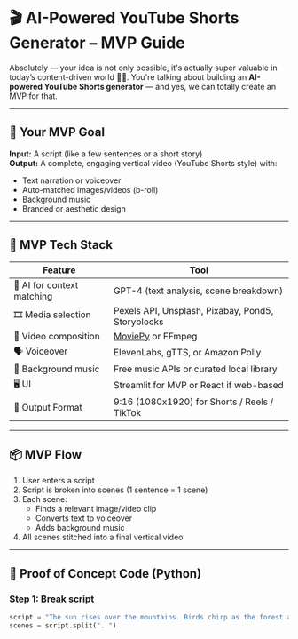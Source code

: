 # 🎬 AI-Powered YouTube Shorts Generator – MVP Guide

Absolutely — your idea is not only possible, it's actually super valuable in today’s content-driven world 🎥📲. You're talking about building an **AI-powered YouTube Shorts generator** — and yes, we can totally create an MVP for that.

---

## 🎯 Your MVP Goal

**Input:** A script (like a few sentences or a short story)  
**Output:** A complete, engaging vertical video (YouTube Shorts style) with:
- Text narration or voiceover
- Auto-matched images/videos (b-roll)
- Background music
- Branded or aesthetic design

---

## 🔧 MVP Tech Stack

| Feature | Tool |
|--------|------|
| 🧠 AI for context matching | GPT-4 (text analysis, scene breakdown) |
| 🎞 Media selection | Pexels API, Unsplash, Pixabay, Pond5, Storyblocks |
| 🎨 Video composition | [MoviePy](https://zulko.github.io/moviepy/) or FFmpeg |
| 🗣 Voiceover | ElevenLabs, gTTS, or Amazon Polly |
| 🎵 Background music | Free music APIs or curated local library |
| 🖥 UI | Streamlit for MVP or React if web-based |
| 📱 Output Format | 9:16 (1080x1920) for Shorts / Reels / TikTok |

---

## 📦 MVP Flow

1. User enters a script  
2. Script is broken into scenes (1 sentence = 1 scene)  
3. Each scene:
    - Finds a relevant image/video clip
    - Converts text to voiceover
    - Adds background music  
4. All scenes stitched into a final vertical video

---

## 🧪 Proof of Concept Code (Python)

### Step 1: Break script

```python
script = "The sun rises over the mountains. Birds chirp as the forest awakens."
scenes = script.split(". ")
